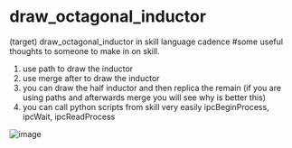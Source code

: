 # draw_octagonal_inductor
(target) draw_octagonal_inductor in skill language cadence 
#some useful thoughts to someone to make in on skill.
1) use path to draw the inductor
2) use merge after to draw the inductor
3) you can draw the half inductor and then replica the remain (if you are using paths and afterwards merge you will see why is better this)
4) you can call python scripts from skill very easily ipcBeginProcess, ipcWait, ipcReadProcess



![image](https://github.com/georgekasa/draw_octagonal_inductor/assets/79354220/d73e899b-9351-4ec7-bd1d-8ad7a4a6a63b)
